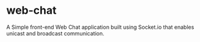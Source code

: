 # web-chat

A Simple front-end Web Chat application built using Socket.io that enables unicast and broadcast communication.
